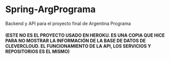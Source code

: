 # Spring-ArgPrograma
Backend y API para el proyecto final de Argentina Programa

#### (ESTE NO ES EL PROYECTO USADO EN HEROKU. ES UNA COPIA QUE HICE PARA NO MOSTRAR LA INFORMACIÓN DE LA BASE DE DATOS DE CLEVERCLOUD. EL FUNCIONAMIENTO DE LA API, LOS SERVICIOS Y REPOSITORIOS ES EL MISMO)
